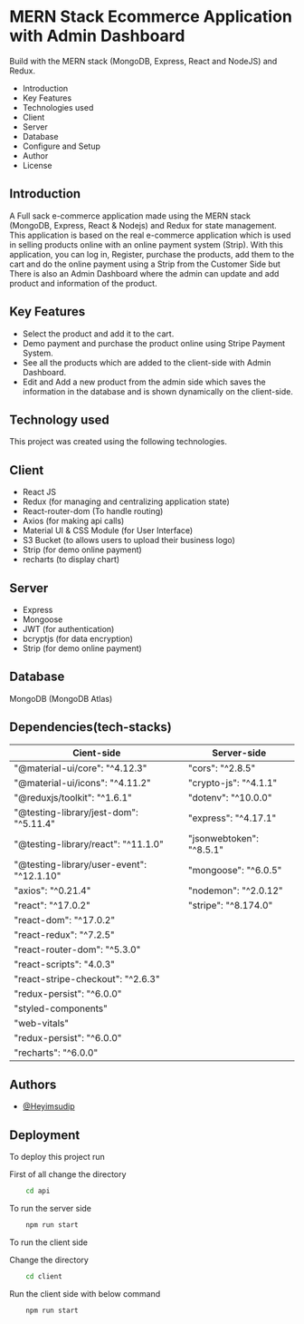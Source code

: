 
# MERN Stack Ecommerce Application with Admin Dashboard

Build with the MERN stack (MongoDB, Express, React and NodeJS) and Redux.





 - Introduction
 - Key Features
 - Technologies used
 - Client
 - Server
 - Database
 - Configure and Setup
 - Author
 - License


 



## Introduction
A Full sack e-commerce application made using the MERN stack (MongoDB, Express, React & Nodejs) and Redux for state management. This application is based on the real e-commerce application which is used in selling products online with an online payment system (Strip). With this application, you can log in, Register, purchase the products, add them to the cart and do the online payment using a Strip from the Customer Side but There is also an Admin Dashboard where the admin can update and add product and information of the product.  


## Key Features

- Select the product and add it to the cart.
- Demo payment and purchase the product online using Stripe Payment System.
- See all the products which are added to the client-side with Admin Dashboard.
- Edit and Add a new product from the admin side which saves the information in the database and is shown dynamically on the client-side.

## Technology used
This project was created using the following technologies.

## Client
- React JS
- Redux (for managing and centralizing application state)
- React-router-dom (To handle routing)
- Axios (for making api calls)
- Material UI & CSS Module (for User Interface)
- S3 Bucket (to allows users to upload their business logo)
- Strip (for demo online payment)
- recharts (to display chart)

## Server
- Express
- Mongoose
- JWT (for authentication)
- bcryptjs (for data encryption)
- Strip (for demo online payment)

## Database
MongoDB (MongoDB Atlas)



## Dependencies(tech-stacks)

| Cient-side             | Server-side                                                                |
| ----------------- | ------------------------------------------------------------------ |
| "@material-ui/core": "^4.12.3" | "cors": "^2.8.5" |
| "@material-ui/icons": "^4.11.2" | "crypto-js": "^4.1.1" |
| "@reduxjs/toolkit": "^1.6.1" | "dotenv": "^10.0.0" |
| "@testing-library/jest-dom": "^5.11.4" | "express": "^4.17.1" |
| "@testing-library/react": "^11.1.0" | "jsonwebtoken": "^8.5.1" |
|"@testing-library/user-event": "^12.1.10" | "mongoose": "^6.0.5"|
| "axios": "^0.21.4" | "nodemon": "^2.0.12"|
| "react": "^17.0.2" | "stripe": "^8.174.0"|
| "react-dom": "^17.0.2" | |
| "react-redux": "^7.2.5" | |
| "react-router-dom": "^5.3.0" | |
| "react-scripts": "4.0.3" | |
| "react-stripe-checkout": "^2.6.3" | |
| "redux-persist": "^6.0.0" | |
| "styled-components" | |
| "web-vitals" | |
| "redux-persist": "^6.0.0" | |
| "recharts": "^6.0.0" | |


## Authors

- [@Heyimsudip](https://github.com/)


## Deployment

To deploy this project run

First of all change the directory

```bash
    cd api
```
To  run the server side


```bash
    npm run start
```

To run the client side

Change the directory


```bash
    cd client
```

Run the client side with below command

```bash
    npm run start
```
